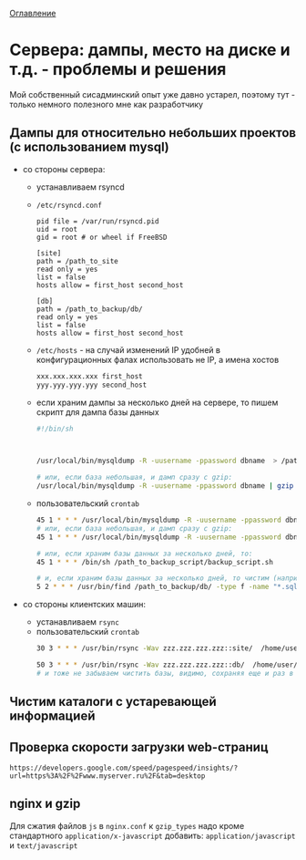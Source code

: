 <a href="README.md">Оглавление</a>

# Сервера: дампы, место на диске и т.д. - проблемы и решения 

Мой собственный сисадминский опыт уже давно устарел, поэтому тут - только немного полезного мне как разработчику

## Дампы для относительно небольших проектов (с использованием mysql)

* со стороны сервера: 
  * устанавливаем rsyncd 
  * `/etc/rsyncd.conf`

     ```
    pid file = /var/run/rsyncd.pid
    uid = root
    gid = root # or wheel if FreeBSD

    [site]
    path = /path_to_site
    read only = yes
    list = false
    hosts allow = first_host second_host

    [db]
    path = /path_to_backup/db/
    read only = yes
    list = false
    hosts allow = first_host second_host
    ```
    
  * `/etc/hosts` - на случай изменений IP удобней в конфигурационных фалах использовать не IP, а имена хостов 

    ```bash
    xxx.xxx.xxx.xxx first_host
    yyy.yyy.yyy.yyy second_host
    ```
  * если храним дампы за несколько дней на сервере, то пишем скрипт для дампа базы данных

    ```bash
    #!/bin/sh

    
    
    /usr/local/bin/mysqldump -R -uusername -ppassword dbname  > /path_to_backup/db/dbname_`date +%s`.sql
    
    # или, если база небольшая, и дамп сразу с gzip:
    /usr/local/bin/mysqldump -R -uusername -ppassword dbname | gzip > /path_to_backup/db/dbname_`date +%s`.sql.gz

    ```
  * пользовательский `crontab`
    
    ```bash
    45 1 * * * /usr/local/bin/mysqldump -R -uusername -ppassword dbname  > /path_to_backup/db/dbname.sql
    # или, если база небольшая, и дамп сразу с gzip:
    45 1 * * * /usr/local/bin/mysqldump -R -uusername -ppassword dbname | gzip > /path_to_backup/db/dbname.sql.gz
    
    # или, если храним базы данных за несколько дней, то:
    45 1 * * * /bin/sh /path_to_backup_script/backup_script.sh
    
    # и, если храним базы данных за несколько дней, то чистим (например, раз в 5 дней):
    5 2 * * * /usr/bin/find /path_to_backup/db/ -type f -name "*.sql.*"  -mtime +5 -exec rm -rf {} \;
    ```

* со стороны клиентских машин: 
  * устанавливаем `rsync`
  * пользовательский `crontab`
    ```bash
    30 3 * * * /usr/bin/rsync -Wav zzz.zzz.zzz.zzz::site/  /home/user/dump/zzz.zzz.zzz.zzz/site/www/

    50 3 * * * /usr/bin/rsync -Wav zzz.zzz.zzz.zzz::db/  /home/user/dump/zzz.zzz.zzz.zzz/site/db/
    # и тоже не забываем чистить базы, видимо, сохраняя еще и раз в неделю в отдельный каталог

    ```
    
  
  

## Чистим каталоги с устаревающей информацией


## Проверка скорости загрузки web-страниц

`https://developers.google.com/speed/pagespeed/insights/?url=https%3A%2F%2Fwww.myserver.ru%2F&tab=desktop`

## nginx и gzip

Для сжатия файлов `js` в `nginx.conf` к `gzip_types` надо кроме стандартного `application/x-javascript` добавить: `application/javascript`  и  `text/javascript`


